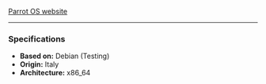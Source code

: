 [Parrot OS website](https://parrotlinux.org)

---

### Specifications
- **Based on:** Debian (Testing)
- **Origin:** Italy
- **Architecture:** x86_64
